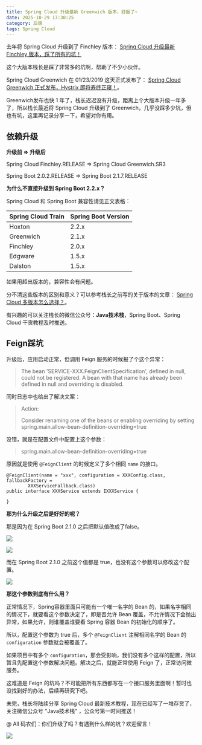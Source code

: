 ```yaml
---
title: Spring Cloud 升级最新 Greenwich 版本，舒服了~
date: 2025-10-29 17:30:25
category: 后端
tags: Spring Cloud
---
```


去年将 Spring Cloud 升级到了 Finchley 版本：
[Spring Cloud 升级最新 Finchley 版本，踩了所有的坑！](https://mp.weixin.qq.com/s/CvAmV4mjWHqNPkUoy0CwYw)

这个大版本栈长是踩了非常多的坑啊，帮助了不少小伙伴。

Spring Cloud Greenwich 在 01/23/2019 这天正式发布了：
[Spring Cloud Greenwich 正式发布，Hystrix 即将寿终正寝！](https://mp.weixin.qq.com/s/V6W634Rqjm9SoKb04bGygA)。

Greenwich发布也快 1 年了，栈长迟迟没有升级，距离上个大版本升级一年多了，所以栈长最近将 Spring Cloud 升级到了 Greenwich，几乎没踩多少坑，但也有坑，这里再记录分享一下，希望对你有用。

## 依赖升级

**升级前 => 升级后**

Spring Cloud Finchley.RELEASE => Spring Cloud Greenwich.SR3

Spring Boot 2.0.2.RELEASE => Spring Boot 2.1.7.RELEASE

**为什么不直接升级到 Spring Boot 2.2.x？**

Spring Cloud 和 Spring Boot 兼容性请见正文表格：

Spring Cloud Train | Spring Boot Version
---|---
Hoxton | 2.2.x
Greenwich | 2.1.x
Finchley | 2.0.x
Edgware | 1.5.x
Dalston | 1.5.x

如果用超出版本的，兼容性会有问题。

分不清这些版本的区别和意义？可以参考栈长之前写的关于版本的文章：
[Spring Cloud 多版本怎么选择？](https://mp.weixin.qq.com/s/IqlHFsIrFJ5vBG9-1gldJw)。

有兴趣的可以关注栈长的微信公众号：**Java技术栈**，Spring Boot、Spring Cloud 干货教程及时推送。

## Feign踩坑

升级后，应用启动正常，但调用 Feign 服务的时候报了个这个异常：

> The bean 'SERVICE-XXX.FeignClientSpecification', defined in null, could not be registered. A bean with that name has already been defined in null and overriding is disabled.

同时日志中也给出了解决文案：

> Action:
> 
> Consider renaming one of the beans or enabling overriding by setting spring.main.allow-bean-definition-overriding=true

没错，就是在配置文件中配置上这个参数：

> spring.main.allow-bean-definition-overriding=true

原因就是使用 `@FeignClient` 的时候定义了多个相同 `name` 的接口。

```
@FeignClient(name = "xxx", configuration = XXXConfig.class, fallbackFactory =
        XXXServiceFallback.class)
public interface XXXService extends IXXXService {

}
```

**那为什么升级之后是好好的呢？**

那是因为在 Spring Boot 2.1.0 之后把默认值改成了false。

![](http://img.javastack.cn/20191107153501.png)

![](http://img.javastack.cn/20191107164525.png)

而在 Spring Boot 2.1.0 之前这个值都是 true，也没有这个参数可以修改这个配置。

![](http://img.javastack.cn/20191107152500.png)

**那这个参数到底有什么用？**

正常情况下，Spring容器里面只可能有一个唯一名字的 Bean 的，如果名字相同的情况下，就要看这个参数决定了，即是否允许 Bean 覆盖，不允许情况下会抛出异常，如果允许，则谁覆盖谁要看 Spring 容器 Bean 的初始化的顺序了。

所以，配置这个参数为 true 后，多个 `@FeignClient` 注解相同名字的 Bean 的 `configuration` 参数就会被覆盖了。

如果项目中有多个 `configuration`，那会受影响，我们没有多个这样的配置，所以暂且先配置这个参数解决问题。解决之后，就能正常使用 Feign 了，正常访问微服务。

这难道是 Feign 的坑吗？不可能把所有东西都写在一个接口服务里面啊！暂时也没找到好的办法，后续再研究下吧。

未完，栈长将陆续分享 Spring Cloud 最新技术教程，现在已经写了一堆存货了，关注微信公众号 "Java技术栈" ，公众号第一时间推送！

@ All 码农们：你们升级了吗？有遇到什么样的坑？欢迎留言！

![](http://img.javastack.cn/wx_search_javastack.png)